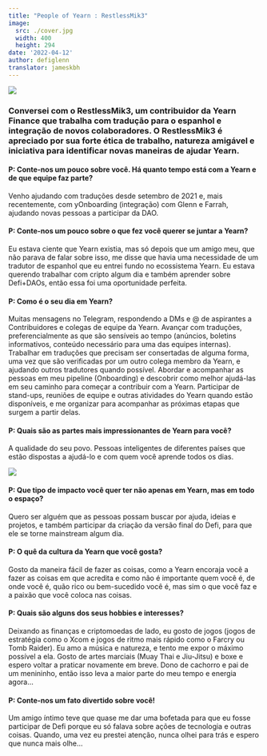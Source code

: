```yaml
---
title: "People of Yearn : RestlessMik3"
image:
  src: ./cover.jpg
  width: 400
  height: 294
date: '2022-04-12'
author: defiglenn
translator: jameskbh 
---
```


![](cover.jpg?w=400&h=294)

### Conversei com o RestlessMik3, um contribuidor da Yearn Finance que trabalha com tradução para o espanhol e integração de novos colaboradores. O RestlessMik3 é apreciado por sua forte ética de trabalho, natureza amigável e iniciativa para identificar novas maneiras de ajudar Yearn.

#### P: Conte-nos um pouco sobre você. Há quanto tempo está com a Yearn e de que equipe faz parte?

Venho ajudando com traduções desde setembro de 2021 e, mais recentemente, com yOnboarding (integração) com Glenn e Farrah, ajudando novas pessoas a participar da DAO.

#### P: Conte-nos um pouco sobre o que fez você querer se juntar a Yearn?

Eu estava ciente que Yearn existia, mas só depois que um amigo meu, que não parava de falar sobre isso, me disse que havia uma necessidade de um tradutor de espanhol que eu entrei fundo no ecossistema Yearn. Eu estava querendo trabalhar com cripto algum dia e também aprender sobre Defi+DAOs, então essa foi uma oportunidade perfeita.

#### P: Como é o seu dia em Yearn?

Muitas mensagens no Telegram, respondendo a DMs e @ de aspirantes a Contribuidores e colegas de equipe da Yearn. Avançar com traduções, preferencialmente as que são sensíveis ao tempo (anúncios, boletins informativos, conteúdo necessário para uma das equipes internas). Trabalhar em traduções que precisam ser consertadas de alguma forma, uma vez que são verificadas por um outro colega membro da Yearn, e ajudando outros tradutores quando possível. Abordar e acompanhar as pessoas em meu pipeline (Onboarding) e descobrir como melhor ajudá-las em seu caminho para começar a contribuir com a Yearn. Participar de stand-ups, reuniões de equipe e outras atividades do Yearn quando estão disponíveis, e me organizar para acompanhar as próximas etapas que surgem a partir delas.

#### P: Quais são as partes mais impressionantes de Yearn para você?

A qualidade do seu povo. Pessoas inteligentes de diferentes países que estão dispostas a ajudá-lo e com quem você aprende todos os dias.

![](image1.jpg?w=350&h=238)

#### P: Que tipo de impacto você quer ter não apenas em Yearn, mas em todo o espaço?

Quero ser alguém que as pessoas possam buscar por ajuda, ideias e projetos, e também participar da criação da versão final do Defi, para que ele se torne mainstream algum dia.

#### P: O quê da cultura da Yearn que você gosta?

Gosto da maneira fácil de fazer as coisas, como a Yearn encoraja você a fazer as coisas em que acredita e como não é importante quem você é, de onde você é, quão rico ou bem-sucedido você é, mas sim o que você faz e a paixão que você coloca nas coisas.

#### P: Quais são alguns dos seus hobbies e interesses?

Deixando as finanças e criptomoedas de lado, eu gosto de jogos (jogos de estratégia como o Xcom e jogos de ritmo mais rápido como o Farcry ou Tomb Raider). Eu amo a música e natureza, e tento me expor o máximo possível a ela. Gosto de artes marciais (Muay Thai e Jiu-Jitsu) e boxe e espero voltar a praticar novamente em breve. Dono de cachorro e pai de um menininho, então isso leva a maior parte do meu tempo e energia agora...

#### P: Conte-nos um fato divertido sobre você!

Um amigo íntimo teve que quase me dar uma bofetada para que eu fosse participar de Defi porque eu só falava sobre ações de tecnologia e outras coisas. Quando, uma vez eu prestei atenção, nunca olhei para trás e espero que nunca mais olhe...
